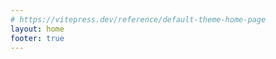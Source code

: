```yaml
---
# https://vitepress.dev/reference/default-theme-home-page
layout: home
footer: true 
---
```

<script setup>
    import HomePage from './.vitepress/theme/components/HomePage.vue'
</script>
<HomePage />